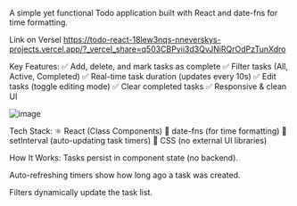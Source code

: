 A simple yet functional Todo application built with React and date-fns for time formatting.

Link on Versel https://todo-react-18lew3nqs-nneverskys-projects.vercel.app/?_vercel_share=q503CBPyii3d3QvJNiRQrOdPzTunXdro

Key Features:
✅ Add, delete, and mark tasks as complete
✅ Filter tasks (All, Active, Completed)
✅ Real-time task duration (updates every 10s)
✅ Edit tasks (toggle editing mode)
✅ Clear completed tasks
✅ Responsive & clean UI

![image](https://github.com/user-attachments/assets/5993beaa-8120-4054-b435-c935e3a79a07)



Tech Stack:
⚛️ React (Class Components)
📅 date-fns (for time formatting)
🔄 setInterval (auto-updating task timers)
🎨 CSS (no external UI libraries)

How It Works:
Tasks persist in component state (no backend).

Auto-refreshing timers show how long ago a task was created.

Filters dynamically update the task list.
